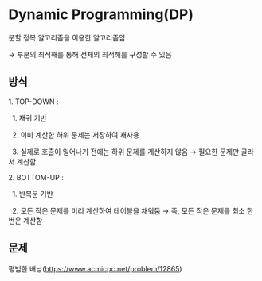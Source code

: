 # Dynamic Programming(DP)



분할 정복 알고리즘을 이용한 알고리즘임

→ 부분의 최적해를 통해 전체의 최적해를 구성할 수 있음



## 방식

1\. TOP-DOWN : 

&nbsp;   1. 재귀 기반

&nbsp;   2. 이미 계산한 하위 문제는 저장하여 재사용

&nbsp;   3. 실제로 호출이 일어나기 전에는 하위 문제를 계산하지 않음 → 필요한 문제만 골라서 계산함

2\. BOTTOM-UP :

&nbsp;   1. 반복문 기반

&nbsp;   2. 모든 작은 문제를 미리 계산하여 테이블을 채워둠 →  즉, 모든 작은 문제를 최소 한 번은 계산함



## 문제

평범한 배낭(https://www.acmicpc.net/problem/12865)



